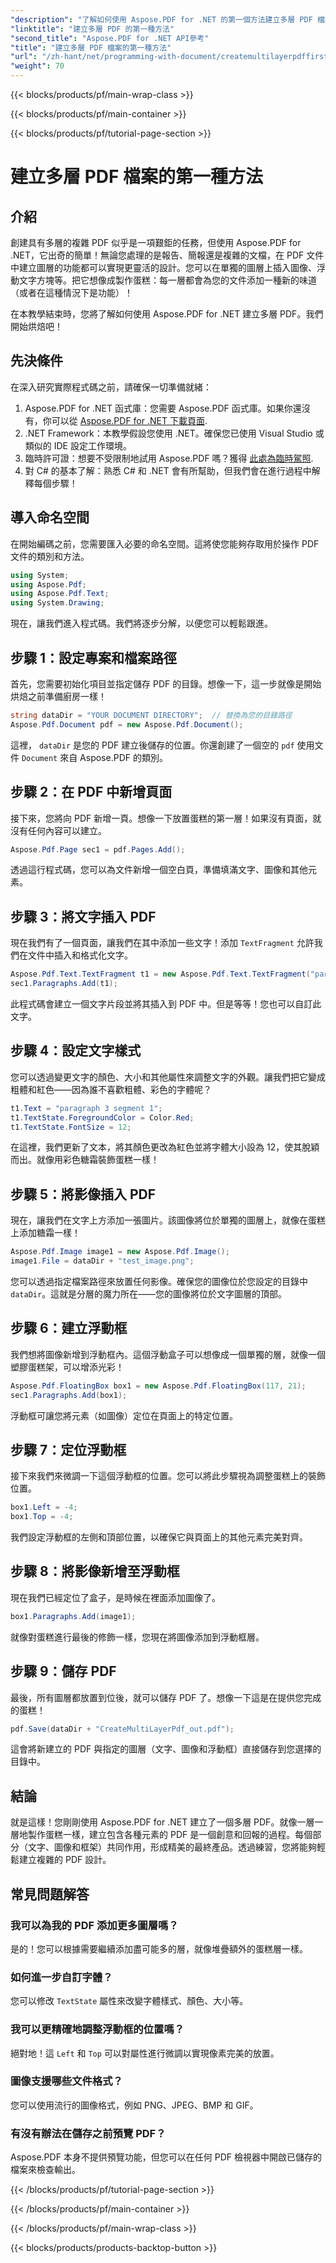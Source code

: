 ```yaml
---
"description": "了解如何使用 Aspose.PDF for .NET 的第一個方法建立多層 PDF 檔案。添加文字、圖像等來增強您的 PDF。"
"linktitle": "建立多層 PDF 的第一種方法"
"second_title": "Aspose.PDF for .NET API參考"
"title": "建立多層 PDF 檔案的第一種方法"
"url": "/zh-hant/net/programming-with-document/createmultilayerpdffirstapproach/"
"weight": 70
---
```


{{< blocks/products/pf/main-wrap-class >}}

{{< blocks/products/pf/main-container >}}

{{< blocks/products/pf/tutorial-page-section >}}

# 建立多層 PDF 檔案的第一種方法

## 介紹

創建具有多層的複雜 PDF 似乎是一項艱鉅的任務，但使用 Aspose.PDF for .NET，它出奇的簡單！無論您處理的是報告、簡報還是複雜的文檔，在 PDF 文件中建立圖層的功能都可以實現更靈活的設計。您可以在單獨的圖層上插入圖像、浮動文字方塊等。把它想像成製作蛋糕：每一層都會為您的文件添加一種新的味道（或者在這種情況下是功能）！

在本教學結束時，您將了解如何使用 Aspose.PDF for .NET 建立多層 PDF。我們開始烘焙吧！

## 先決條件

在深入研究實際程式碼之前，請確保一切準備就緒：

1. Aspose.PDF for .NET 函式庫：您需要 Aspose.PDF 函式庫。如果你還沒有，你可以從 [Aspose.PDF for .NET 下載頁面](https://releases。aspose.com/pdf/net/).
2. .NET Framework：本教學假設您使用 .NET。確保您已使用 Visual Studio 或類似的 IDE 設定工作環境。
3. 臨時許可證：想要不受限制地試用 Aspose.PDF 嗎？獲得 [此處為臨時駕照](https://purchase。aspose.com/temporary-license/).
4. 對 C# 的基本了解：熟悉 C# 和 .NET 會有所幫助，但我們會在進行過程中解釋每個步驟！

## 導入命名空間

在開始編碼之前，您需要匯入必要的命名空間。這將使您能夠存取用於操作 PDF 文件的類別和方法。

```csharp
using System;
using Aspose.Pdf;
using Aspose.Pdf.Text;
using System.Drawing;
```

現在，讓我們進入程式碼。我們將逐步分解，以便您可以輕鬆跟進。

## 步驟 1：設定專案和檔案路徑

首先，您需要初始化項目並指定儲存 PDF 的目錄。想像一下，這一步就像是開始烘焙之前準備廚房一樣！

```csharp
string dataDir = "YOUR DOCUMENT DIRECTORY";  // 替換為您的目錄路徑
Aspose.Pdf.Document pdf = new Aspose.Pdf.Document();
```

這裡， `dataDir` 是您的 PDF 建立後儲存的位置。你還創建了一個空的 `pdf` 使用文件 `Document` 來自 Aspose.PDF 的類別。

## 步驟 2：在 PDF 中新增頁面

接下來，您將向 PDF 新增一頁。想像一下放置蛋糕的第一層！如果沒有頁面，就沒有任何內容可以建立。

```csharp
Aspose.Pdf.Page sec1 = pdf.Pages.Add();
```

透過這行程式碼，您可以為文件新增一個空白頁，準備填滿文字、圖像和其他元素。

## 步驟 3：將文字插入 PDF

現在我們有了一個頁面，讓我們在其中添加一些文字！添加 `TextFragment` 允許我們在文件中插入和格式化文字。

```csharp
Aspose.Pdf.Text.TextFragment t1 = new Aspose.Pdf.Text.TextFragment("paragraph 3 segment");
sec1.Paragraphs.Add(t1);
```

此程式碼會建立一個文字片段並將其插入到 PDF 中。但是等等！您也可以自訂此文字。

## 步驟 4：設定文字樣式

您可以透過變更文字的顏色、大小和其他屬性來調整文字的外觀。讓我們把它變成粗體和紅色——因為誰不喜歡粗體、彩色的字體呢？

```csharp
t1.Text = "paragraph 3 segment 1";
t1.TextState.ForegroundColor = Color.Red;
t1.TextState.FontSize = 12;
```

在這裡，我們更新了文本，將其顏色更改為紅色並將字體大小設為 12，使其脫穎而出。就像用彩色糖霜裝飾蛋糕一樣！

## 步驟 5：將影像插入 PDF

現在，讓我們在文字上方添加一張圖片。該圖像將位於單獨的圖層上，就像在蛋糕上添加糖霜一樣！

```csharp
Aspose.Pdf.Image image1 = new Aspose.Pdf.Image();
image1.File = dataDir + "test_image.png";
```

您可以透過指定檔案路徑來放置任何影像。確保您的圖像位於您設定的目錄中 `dataDir`。這就是分層的魔力所在——您的圖像將位於文字圖層的頂部。

## 步驟 6：建立浮動框

我們想將圖像新增到浮動框內。這個浮動盒子可以想像成一個單獨的層，就像一個塑膠蛋糕架，可以增添光彩！

```csharp
Aspose.Pdf.FloatingBox box1 = new Aspose.Pdf.FloatingBox(117, 21);
sec1.Paragraphs.Add(box1);
```

浮動框可讓您將元素（如圖像）定位在頁面上的特定位置。

## 步驟 7：定位浮動框

接下來我們來微調一下這個浮動框的位置。您可以將此步驟視為調整蛋糕上的裝飾位置。

```csharp
box1.Left = -4;
box1.Top = -4;
```

我們設定浮動框的左側和頂部位置，以確保它與頁面上的其他元素完美對齊。

## 步驟 8：將影像新增至浮動框

現在我們已經定位了盒子，是時候在裡面添加圖像了。

```csharp
box1.Paragraphs.Add(image1);
```

就像對蛋糕進行最後的修飾一樣，您現在將圖像添加到浮動框層。

## 步驟 9：儲存 PDF

最後，所有圖層都放置到位後，就可以儲存 PDF 了。想像一下這是在提供您完成的蛋糕！

```csharp
pdf.Save(dataDir + "CreateMultiLayerPdf_out.pdf");
```

這會將新建立的 PDF 與指定的圖層（文字、圖像和浮動框）直接儲存到您選擇的目錄中。

## 結論

就是這樣！您剛剛使用 Aspose.PDF for .NET 建立了一個多層 PDF。就像一層一層地製作蛋糕一樣，建立包含各種元素的 PDF 是一個創意和回報的過程。每個部分（文字、圖像和框架）共同作用，形成精美的最終產品。透過練習，您將能夠輕鬆建立複雜的 PDF 設計。

## 常見問題解答

### 我可以為我的 PDF 添加更多圖層嗎？  
是的！您可以根據需要繼續添加盡可能多的層，就像堆疊額外的蛋糕層一樣。

### 如何進一步自訂字體？  
您可以修改 `TextState` 屬性來改變字體樣式、顏色、大小等。

### 我可以更精確地調整浮動框的位置嗎？  
絕對地！這 `Left` 和 `Top` 可以對屬性進行微調以實現像素完美的放置。

### 圖像支援哪些文件格式？  
您可以使用流行的圖像格式，例如 PNG、JPEG、BMP 和 GIF。

### 有沒有辦法在儲存之前預覽 PDF？  
Aspose.PDF 本身不提供預覽功能，但您可以在任何 PDF 檢視器中開啟已儲存的檔案來檢查輸出。

{{< /blocks/products/pf/tutorial-page-section >}}

{{< /blocks/products/pf/main-container >}}

{{< /blocks/products/pf/main-wrap-class >}}

{{< blocks/products/products-backtop-button >}}